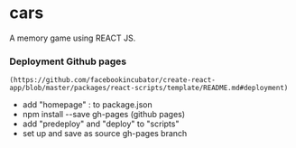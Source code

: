# cars
A memory game using REACT JS.


### Deployment Github pages
```
(https://github.com/facebookincubator/create-react-app/blob/master/packages/react-scripts/template/README.md#deployment)

```
* add "homepage" : to package.json
* npm install --save gh-pages (github pages)
* add "predeploy" and "deploy" to "scripts"
* set up and save as source gh-pages branch
